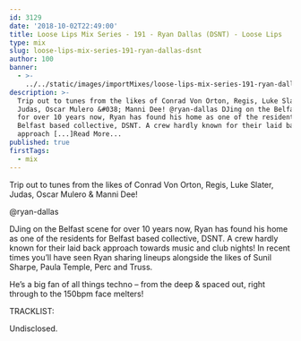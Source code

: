 ```yaml
---
id: 3129
date: '2018-10-02T22:49:00'
title: Loose Lips Mix Series - 191 - Ryan Dallas (DSNT) - Loose Lips
type: mix
slug: loose-lips-mix-series-191-ryan-dallas-dsnt
author: 100
banner:
  - >-
    ../../static/images/importMixes/loose-lips-mix-series-191-ryan-dallas-dsnt/image3129.jpeg
description: >-
  Trip out to tunes from the likes of Conrad Von Orton, Regis, Luke Slater,
  Judas, Oscar Mulero &#038; Manni Dee! @ryan-dallas DJing on the Belfast scene
  for over 10 years now, Ryan has found his home as one of the residents for
  Belfast based collective, DSNT. A crew hardly known for their laid back
  approach [...]Read More...
published: true
firstTags:
  - mix
---
```

Trip out to tunes from the likes of Conrad Von Orton, Regis, Luke Slater, Judas, Oscar Mulero & Manni Dee!

@ryan-dallas

DJing on the Belfast scene for over 10 years now, Ryan has found his home as one of the residents for Belfast based collective, DSNT. A crew hardly known for their laid back approach towards music and club nights! In recent times you’ll have seen Ryan sharing lineups alongside the likes of Sunil Sharpe, Paula Temple, Perc and Truss.

He’s a big fan of all things techno – from the deep & spaced out, right through to the 150bpm face melters!

TRACKLIST:

Undisclosed.